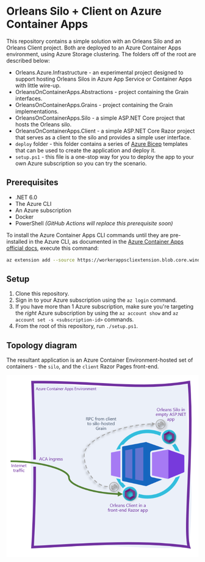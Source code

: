 # Orleans Silo + Client on Azure Container Apps

This repository contains a simple solution with an Orleans Silo and an Orleans Client project. Both are deployed to an Azure Container Apps environment, using Azure Storage clustering. The folders off of the root are described below:

* Orleans.Azure.Infrastructure - an experimental project designed to support hosting Orleans Silos in Azure App Service or Container Apps with little wire-up.
* OrleansOnContainerApps.Abstractions - project containing the Grain interfaces.
* OrleansOnContainerApps.Grains - project containing the Grain implementations.
* OrleansOnContainerApps.Silo - a simple ASP.NET Core project that hosts the Orleans silo.
* OrleansOnContainerApps.Client - a simple ASP.NET Core Razor project that serves as a client to the silo and provides a simple user interface.
* ```deploy``` folder - this folder contains a series of [Azure Bicep](http://aka.ms/bicep) templates that can be used to create the application and deploy it.
* ```setup.ps1``` - this file is a one-stop way for you to deploy the app to your own Azure subscription so you can try the scenario. 

## Prerequisites

* .NET 6.0
* The Azure CLI
* An Azure subscription
* Docker
* PowerShell *(GitHub Actions will replace this prerequisite soon)*

To install the Azure Container Apps CLI commands until they are pre-installed in the Azure CLI, as documented in the [Azure Container Apps official docs](https://docs.microsoft.com/azure/container-apps/get-started?tabs=bash), execute this command:

```bash
az extension add --source https://workerappscliextension.blob.core.windows.net/azure-cli-extension/containerapp-0.2.0-py2.py3-none-any.whl
```

## Setup

1. Clone this repository.
2. Sign in to your Azure subscription using the `az login` command.
3. If you have more than 1 Azure subscription, make sure you're targeting the *right* Azure subscription by using the `az account show` and `az account set -s <subscription-id>` commands.
4. From the root of this repository, run `./setup.ps1`. 

## Topology diagram

The resultant application is an Azure Container Environment-hosted set of containers - the `silo`, and the `client` Razor Pages front-end.

![Topology diagram](static/topology.png)
